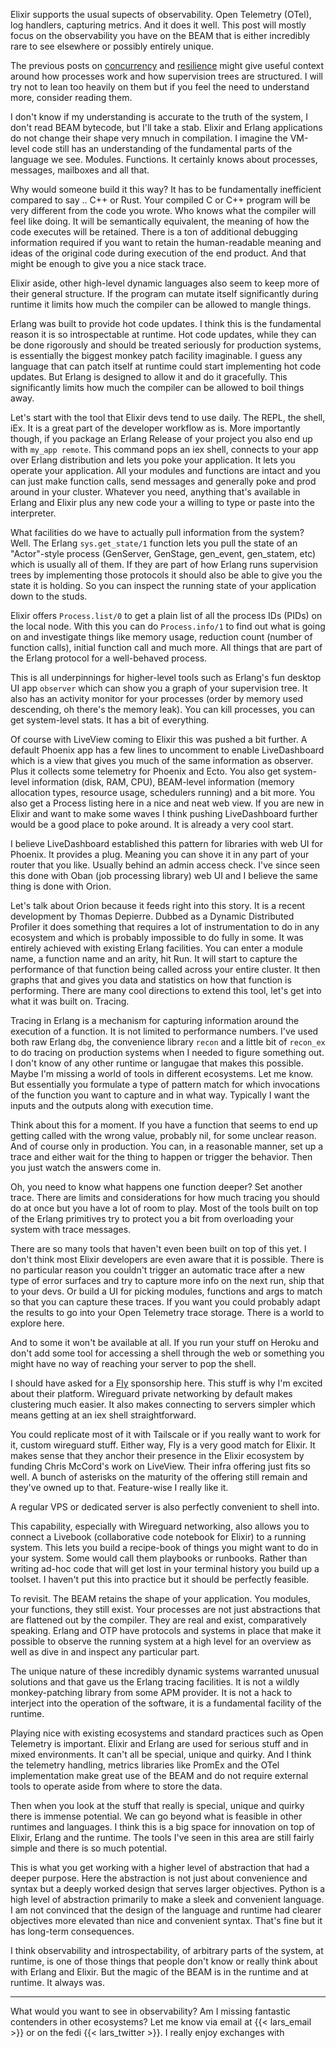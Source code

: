 Elixir supports the usual supects of observability. Open Telemetry (OTel), log handlers, capturing metrics. And it does it well. This post will mostly focus on the observability you have on the BEAM that is either incredibly rare to see elsewhere or possibly entirely unique.

The previous posts on [concurrency](/unpacking-elixir-concurrency.html) and [resilience](/unpacking-elixir-resilience.html) might give useful context around how processes work and how supervision trees are structured. I will try not to lean too heavily on them but if you feel the need to understand more, consider reading them.

I don't know if my understanding is accurate to the truth of the system, I don't read BEAM bytecode, but I'll take a stab. Elixir and Erlang applications do not change their shape very mnuch in compilation. I imagine the VM-level code still has an understanding of the fundamental parts of the language we see. Modules. Functions. It certainly knows about processes, messages, mailboxes and all that.

Why would someone build it this way? It has to be fundamentally inefficient compared to say .. C++ or Rust. Your compiled C or C++ program will be very different from the code you wrote. Who knows what the compiler will feel like doing. It will be semantically equivalent, the meaning of how the code executes will be retained. There is a ton of additional debugging information required if you want to retain the human-readable meaning and ideas of the original code during execution of the end product. And that might be enough to give you a nice stack trace.

Elixir aside, other high-level dynamic languages also seem to keep more of their general structure. If the program can mutate itself significantly during runtime it limits how much the compiler can be allowed to mangle things.

Erlang was built to provide hot code updates. I think this is the fundamental reason it is so introspectable at runtime. Hot code updates, while they can be done rigorously and should be treated seriously for production systems, is essentially the biggest monkey patch facility imaginable. I guess any language that can patch itself at runtime could start implementing hot code updates. But Erlang is designed to allow it and do it gracefully. This significantly limits how much the compiler can be allowed to boil things away.

Let's start with the tool that Elixir devs tend to use daily. The REPL, the shell, iEx. It is a great part of the developer workflow as is. More importantly though, if you package an Erlang Release of your project you also end up with `my_app remote`. This command pops an iex shell, connects to your app over Erlang distribution and lets you poke your application. It lets you operate your application. All your modules and functions are intact and you can just make function calls, send messages and generally poke and prod around in your cluster. Whatever you need, anything that's available in Erlang and Elixir plus any new code your a willing to type or paste into the interpreter.

What facilities do we have to actually pull information from the system? Well. The Erlang `sys.get_state/1` function lets you pull the state of an "Actor"-style process (GenServer, GenStage, gen_event, gen_statem, etc) which is usually all of them. If they are part of how Erlang runs supervision trees by implementing those protocols it should also be able to give you the state it is holding. So you can inspect the running state of your application down to the studs.

Elixir offers `Process.list/0` to get a plain list of all the process IDs (PIDs) on the local node. With this you can do `Process.info/1` to find out what is going on and investigate things like memory usage, reduction count (number of function calls), initial function call and much more. All things that are part of the Erlang protocol for a well-behaved process.

This is all underpinnings for higher-level tools such as Erlang's fun desktop UI app `observer` which can show you a graph of your supervision tree. It also has an activity monitor for your processes (order by memory used descending, oh there's the memory leak). You can kill processes, you can get system-level stats. It has a bit of everything.

Of course with LiveView coming to Elixir this was pushed a bit further. A default Phoenix app has a few lines to uncomment to enable LiveDashboard which is a view that gives you much of the same information as observer. Plus it collects some telemetry for Phoenix and Ecto. You also get system-level information (disk, RAM, CPU), BEAM-level information (memory allocation types, resource usage, schedulers running) and a bit more. You also get a Process listing here in a nice and neat web view. If you are new in Elixir and want to make some waves I think pushing LiveDashboard further would be a good place to poke around. It is already a very cool start.

I believe LiveDashboard established this pattern for libraries with web UI for Phoenix. It provides a plug. Meaning you can shove it in any part of your router that you like. Usually behind an admin access check. I've since seen this done with Oban (job processing library) web UI and I believe the same thing is done with Orion.

Let's talk about Orion because it feeds right into this story. It is a recent development by Thomas Depierre. Dubbed as a Dynamic Distributed Profiler it does something that requires a lot of instrumentation to do in any ecosystem and which is probably impossible to do fully in some. It was entirely achieved with existing Erlang facilities. You can enter a module name, a function name and an arity, hit Run. It will start to capture the performance of that function being called across your entire cluster. It then graphs that and gives you data and statistics on how that function is performing. There are many cool directions to extend this tool, let's get into what it was built on. Tracing.

Tracing in Erlang is a mechanism for capturing information around the execution of a function. It is not limited to performance numbers. I've used both raw Erlang `dbg`, the convenience library `recon` and a little bit of `recon_ex` to do tracing on production systems when I needed to figure something out. I don't know of any other runtime or langugae that makes this possible. Maybe I'm missing a world of tools in different ecosystems. Let me know. But essentially you formulate a type of pattern match for which invocations of the function you want to capture and in what way. Typically I want the inputs and the outputs along with execution time.

Think about this for a moment. If you have a function that seems to end up getting called with the wrong value, probably nil, for some unclear reason. And of course only in production. You can, in a reasonable manner, set up a trace and either wait for the thing to happen or trigger the behavior. Then you just watch the answers come in.

Oh, you need to know what happens one function deeper? Set another trace. There are limits and considerations for how much tracing you should do at once but you have a lot of room to play. Most of the tools built on top of the Erlang primitives try to protect you a bit from overloading your system with trace messages.

There are so many tools that haven't even been built on top of this yet. I don't think most Elixir developers are even aware that it is possible. There is no particular reason you couldn't trigger an automatic trace after a new type of error surfaces and try to capture more info on the next run, ship that to your devs. Or build a UI for picking modules, functions and args to match so that you can capture these traces. If you want you could probably adapt the results to go into your Open Telemetry trace storage. There is a world to explore here.

And to some it won't be available at all. If you run your stuff on Heroku and don't add some tool for accessing a shell through the web or something you might have no way of reaching your server to pop the shell.

I should have asked for a [Fly](https://fly.io) sponsorship here. This stuff is why I'm excited about their platform. Wireguard private networking by default makes clustering much easier. It also makes connecting to servers simpler which means getting at an iex shell straightforward.

You could replicate most of it with Tailscale or if you really want to work for it, custom wireguard stuff. Either way, Fly is a very good match for Elixir. It makes sense that they anchor their presence in the Elixir ecosystem by funding Chris McCord's work on LiveView. Their infra offering just fits so well. A bunch of asterisks on the maturity of the offering still remain and they've owned up to that. Feature-wise I really like it.

A regular VPS or dedicated server is also perfectly convenient to shell into.

This capability, especially with Wireguard networking, also allows you to connect a Livebook (collaborative code notebook for Elixir) to a running system. This lets you build a recipe-book of things you might want to do in your system. Some would call them playbooks or runbooks. Rather than writing ad-hoc code that will get lost in your terminal history you build up a toolset. I haven't put this into practice but it should be perfectly feasible.

To revisit. The BEAM retains the shape of your application. You modules, your functions, they still exist. Your processes are not just abstractions that are flattened out by the compiler. They are real and exist, comparatively speaking. Erlang and OTP have protocols and systems in place that make it possible to observe the running system at a high level for an overview as well as dive in and inspect any particular part.

The unique nature of these incredibly dynamic systems warranted unusual solutions and that gave us the Erlang tracing facilities. It is not a wildly monkey-patching library from some APM provider. It is not a hack to interject into the operation of the software, it is a fundamental facility of the runtime.

Playing nice with existing ecosystems and standard practices such as Open Telemetry is important. Elixir and Erlang are used for serious stuff and in mixed environments. It can't all be special, unique and quirky. And I think the telemetry handling, metrics libraries like PromEx and the OTel implementation make great use of the BEAM and do not require external tools to operate aside from where to store the data.

Then when you look at the stuff that really is special, unique and quirky there is immense potential. We can go beyond what is feasible in other runtimes and languages. I think this is a big space for innovation on top of Elixir, Erlang and the runtime. The tools I've seen in this area are still fairly simple and there is so much potential.

This is what you get working with a higher level of abstraction that had a deeper purpose. Here the abstraction is not just about convenience and syntax but a deeply worked design that serves larger objectives. Python is a high level of abstraction primarily to make a sleek and convenient language. I am not convinced that the design of the language and runtime had clearer objectives more elevated than nice and convenient syntax. That's fine but it has long-term consequences.

I think observability and introspectability, of arbitrary parts of the system, at runtime, is one of those things that people don't know or really think about with Erlang and Elixir. But the magic of the BEAM is in the runtime and at runtime. It always was.

---

What would you want to see in observability? Am I missing fantastic contenders in other ecosystems? Let me know via email at {{< lars_email >}} or on the fedi {{< lars_twitter >}}. I really enjoy exchanges with 